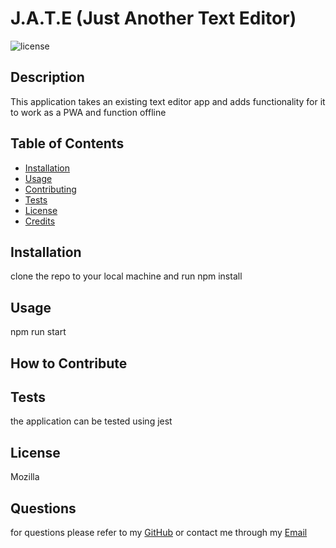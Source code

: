 # J.A.T.E (Just Another Text Editor)

![license](https://img.shields.io/badge/license-Mozilla-blue.svg)

## Description

This application takes an existing text editor app and adds functionality for it to work as a PWA and function offline

## Table of Contents

- [Installation](#installation)
- [Usage](#usage)
- [Contributing](#how-to-contribute)
- [Tests](#tests)
- [License](#license)
- [Credits](#credits)

## Installation

clone the repo to your local machine and run npm install

## Usage

npm run start

## How to Contribute

## Tests

the application can be tested using jest

## License

Mozilla

## Questions

for questions please refer to my [GitHub](https://github.com/bunt88)
or contact me through my [Email](bunt88@gmail.com)
